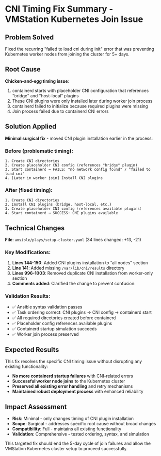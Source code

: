 # CNI Timing Fix Summary - VMStation Kubernetes Join Issue

## Problem Solved
Fixed the recurring "failed to load cni during init" error that was preventing Kubernetes worker nodes from joining the cluster for 5+ days.

## Root Cause
**Chicken-and-egg timing issue**:
1. containerd starts with placeholder CNI configuration that references "bridge" and "host-local" plugins
2. These CNI plugins were only installed later during worker join process  
3. containerd failed to initialize because required plugins were missing
4. Join process failed due to containerd CNI errors

## Solution Applied
**Minimal surgical fix** - moved CNI plugin installation earlier in the process:

### Before (problematic timing):
```
1. Create CNI directories
2. Create placeholder CNI config (references "bridge" plugin)
3. Start containerd → FAILS: "no network config found" / "failed to load cni"
4. [Later in worker join] Install CNI plugins
```

### After (fixed timing):
```
1. Create CNI directories  
2. Install CNI plugins (bridge, host-local, etc.)
3. Create placeholder CNI config (references available plugins)
4. Start containerd → SUCCESS: CNI plugins available
```

## Technical Changes
**File**: `ansible/plays/setup-cluster.yaml` (34 lines changed: +13, -21)

### Key Modifications:
1. **Lines 144-150**: Added CNI plugins installation to "all nodes" section
2. **Line 141**: Added missing `/var/lib/cni/results` directory
3. **Lines 996-1003**: Removed duplicate CNI installation from worker-only section
4. **Comments added**: Clarified the change to prevent confusion

### Validation Results:
- ✅ Ansible syntax validation passes
- ✅ Task ordering correct: CNI plugins → CNI config → containerd start  
- ✅ All required directories created before containerd
- ✅ Placeholder config references available plugins
- ✅ Containerd startup simulation succeeds
- ✅ Worker join process preserved

## Expected Results
This fix resolves the specific CNI timing issue without disrupting any existing functionality:

- **No more containerd startup failures** with CNI-related errors
- **Successful worker node joins** to the Kubernetes cluster
- **Preserved all existing error handling** and retry mechanisms
- **Maintained robust deployment process** with enhanced reliability

## Impact Assessment
- **Risk**: Minimal - only changes timing of CNI plugin installation
- **Scope**: Surgical - addresses specific root cause without broad changes  
- **Compatibility**: Full - maintains all existing functionality
- **Validation**: Comprehensive - tested ordering, syntax, and simulation

This targeted fix should end the 5-day cycle of join failures and allow the VMStation Kubernetes cluster setup to proceed successfully.